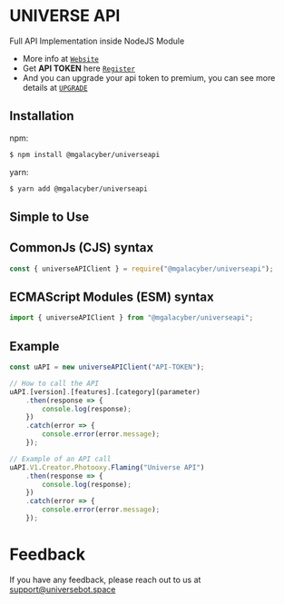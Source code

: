 # UNIVERSE API

Full API Implementation inside NodeJS Module

- More info at [`Website`](https://api.universebot.space)
- Get **API TOKEN** here [`Register`](https://api.universebot.space/auth)
- And you can upgrade your api token to premium, you can see more details at [`UPGRADE`](https://api.universebot.space/dashboard/premium)

## Installation
npm:
```bash
$ npm install @mgalacyber/universeapi
```
yarn:
```bash
$ yarn add @mgalacyber/universeapi
```

## Simple to Use
## CommonJs (CJS) syntax
```js
const { universeAPIClient } = require("@mgalacyber/universeapi");
```
## ECMAScript Modules (ESM) syntax
```ts
import { universeAPIClient } from "@mgalacyber/universeapi";
```

## Example
```js
const uAPI = new universeAPIClient("API-TOKEN");

// How to call the API
uAPI.[version].[features].[category](parameter)
    .then(response => {
        console.log(response);
    })
    .catch(error => {
        console.error(error.message);
    });

// Example of an API call
uAPI.V1.Creator.Photooxy.Flaming("Universe API")
    .then(response => {
        console.log(response);
    })
    .catch(error => {
        console.error(error.message);
    });
```

# Feedback
If you have any feedback, please reach out to us at support@universebot.space